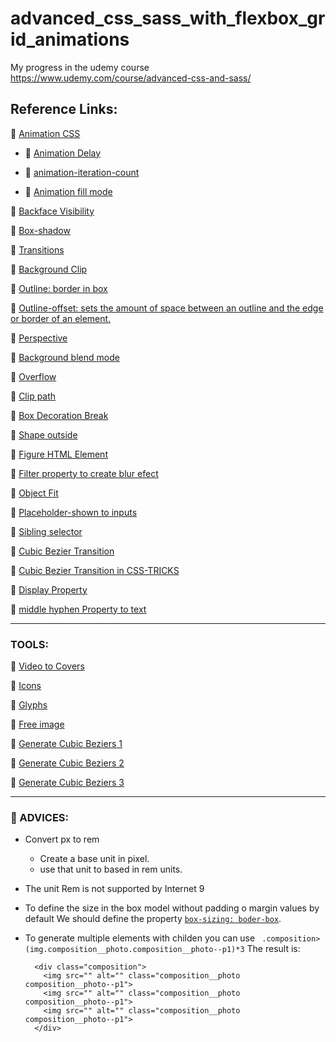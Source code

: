 # advanced_css_sass_with_flexbox_grid_animations
My progress in the udemy course https://www.udemy.com/course/advanced-css-and-sass/

## Reference Links:

🧠 [Animation CSS](https://developer.mozilla.org/en-US/docs/Web/CSS/animation)

- 🧠 [Animation Delay](https://developer.mozilla.org/en-US/docs/Web/CSS/animation-delay)

- 🧠 [animation-iteration-count](https://developer.mozilla.org/en-US/docs/Web/CSS/animation-iteration-count)

- 🧠 [Animation fill mode](https://developer.mozilla.org/en-US/docs/Web/CSS/animation-fill-mode)

🧠 [Backface Visibility](https://developer.mozilla.org/en-US/docs/Web/CSS/backface-visibility)

🧠 [Box-shadow](https://developer.mozilla.org/en-US/docs/Web/CSS/box-shadow)

🧠 [Transitions](https://developer.mozilla.org/en-US/docs/Web/CSS/transition)

🧠 [Background Clip](https://developer.mozilla.org/en-US/docs/Web/CSS/background-clip)

🧠 [Outline: border in box](https://developer.mozilla.org/en-US/docs/Web/CSS/outline)

🧠 [Outline-offset: sets the amount of space between an outline and the edge or border of an element.](https://developer.mozilla.org/en-US/docs/Web/CSS/outline-offset)

🧠 [Perspective](https://developer.mozilla.org/en-US/docs/Web/CSS/perspective)

🧠 [Background blend mode](https://developer.mozilla.org/en-US/docs/Web/CSS/background-blend-mode)

🧠 [Overflow](https://developer.mozilla.org/en-US/docs/Web/CSS/overflow)

🧠 [Clip path](https://developer.mozilla.org/en-US/docs/Web/CSS/clip-path)

🧠 [Box Decoration Break](https://developer.mozilla.org/en-US/docs/Web/CSS/box-decoration-break)

🧠 [Shape outside](https://developer.mozilla.org/en-US/docs/Web/CSS/shape-outside)

🧠 [Figure HTML Element](https://developer.mozilla.org/en-US/docs/Web/HTML/Element/figure)

🧠 [Filter property to create blur efect](https://developer.mozilla.org/es/docs/Web/CSS/filter)

🧠 [Object Fit](https://developer.mozilla.org/en-US/docs/Web/CSS/object-fit)

🧠 [Placeholder-shown to inputs](https://developer.mozilla.org/en-US/docs/Web/CSS/:placeholder-shown)

🧠 [Sibling selector](https://developer.mozilla.org/en-US/docs/Web/CSS/Adjacent_sibling_combinator)

🧠 [Cubic Bezier Transition](https://developer.mozilla.org/en-US/docs/Web/CSS/easing-function)

🧠 [Cubic Bezier Transition in CSS-TRICKS](https://css-tricks.com/advanced-css-animation-using-cubic-bezier/)

🧠 [Display Property](https://developer.mozilla.org/en-US/docs/Web/CSS/display)

🧠 [middle hyphen Property to text](https://developer.mozilla.org/en-US/docs/Web/CSS/hyphens)



---
### TOOLS:

🧠 [Video to Covers](https://coverr.co/)

🧠 [Icons](https://linea.io/)

🧠 [Glyphs](https://css-tricks.com/snippets/html/glyphs/)

🧠 [Free image](https://unsplash.com/)

🧠 [Generate Cubic Beziers 1](https://easings.net/)

🧠 [Generate Cubic Beziers 2](https://cubic-bezier.com)

🧠 [Generate Cubic Beziers 3](https://cubic-bezier.com)



---
### 🧠 ADVICES:

- Convert px to rem
    -   Create a base unit in pixel.
    -   use that unit to based in rem units.
- The unit Rem is not supported by Internet 9

- To define the size in the box model without padding o margin values by default
  We should define the property [`box-sizing: boder-box`](https://developer.mozilla.org/es/docs/Web/CSS/box-sizing).

- To generate multiple elements with childen you can use
  ` .composition>(img.composition__photo.composition__photo--p1)*3`
  The result is:
  ```
    <div class="composition">
      <img src="" alt="" class="composition__photo composition__photo--p1">
      <img src="" alt="" class="composition__photo composition__photo--p1">
      <img src="" alt="" class="composition__photo composition__photo--p1">
    </div>
  ```
  
